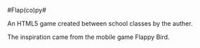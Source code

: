 #Flap(co)py#

An HTML5 game created between school classes by the auther.

The inspiration came from the mobile game Flappy Bird.
